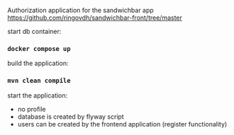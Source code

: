 Authorization application for the sandwichbar app https://github.com/ringovdh/sandwichbar-front/tree/master

start db container: 
### `docker compose up`

build the application:
### `mvn clean compile`

start the application:
* no profile
* database is created by flyway script
* users can be created by the frontend application (register functionality)
